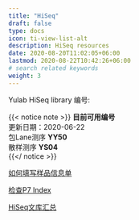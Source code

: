 ```yaml
---
title: "HiSeq"
draft: false
type: docs
icon: ti-view-list-alt
description: HiSeq resources
date: 2020-08-20T11:02:05+06:00
lastmod: 2020-08-22T10:42:26+06:00
# search related keywords
weight: 3
---
```


Yulab HiSeq library 编号: 

{{< notice note >}}
**目前可用编号**    
更新日期：2020-06-22      
包Lane测序    **YY50**      
散样测序      **YS04**     
{{</ notice >}}


<a href="http://192.168.206.171:6611/tools/hiseq_sample/" target="_blank">
如何填写样品信息单</a>
<p>


<a href="http://192.168.206.171:6611/tools/hiseq_index/" target="_blank">
检查P7 Index</a>
<p>

<a href="http://192.168.206.171:6611/tools/hiseq_summary/" target="_blank">
HiSeq文库汇总</a>
<p>

